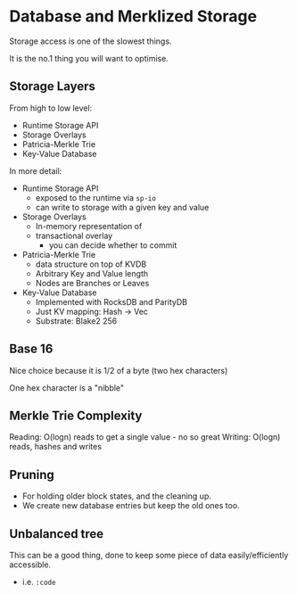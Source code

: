 # Database and Merklized Storage

Storage access is one of the slowest things.

It is the no.1 thing you will want to optimise.

## Storage Layers

From high to low level:
- Runtime Storage API
- Storage Overlays
- Patricia-Merkle Trie
- Key-Value Database

In more detail:
- Runtime Storage API
  - exposed to the runtime via `sp-io`
  - can write to storage with a given key and value
- Storage Overlays
  - In-memory representation of 
  - transactional overlay
    - you can decide whether to commit
- Patricia-Merkle Trie
  - data structure on top of KVDB
  - Arbitrary Key and Value length
  - Nodes are Branches or Leaves
- Key-Value Database
  - Implemented with RocksDB and ParityDB
  - Just KV mapping: Hash -> Vec<u8>
  - Substrate: Blake2 256

## Base 16

Nice choice because it is 1/2 of a byte (two hex characters)

One hex character is a "nibble"

## Merkle Trie Complexity

Reading: O(logn) reads to get a single value - no so great
Writing: O(logn) reads, hashes and writes

## Pruning

- For holding older block states, and the cleaning up.
- We create new database entries but keep the old ones too.

## Unbalanced tree

This can be a good thing, done to keep some piece of data easily/efficiently accessible.
- i.e. `:code`



